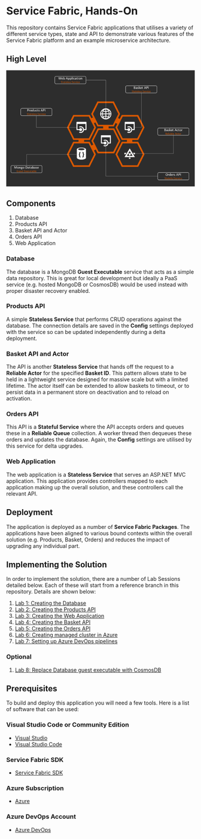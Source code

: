 # Service Fabric, Hands-On

This repository contains Service Fabric applications that utilises a variety of different service types, state and API to demonstrate
various features of the Service Fabric platform and an example microservice architecture.

## High Level 
![](docs/images/high_level_design.png)

## Components
1. Database
1. Products API
1. Basket API and Actor
1. Orders API
1. Web Application

### Database
The database is a MongoDB **Guest Executable** service that acts as a simple data repository. This is great for local development but ideally 
a PaaS service (e.g. hosted MongoDB or CosmosDB) would be used instead with proper disaster recovery enabled.

### Products API
A simple **Stateless Service** that performs CRUD operations against the database. The connection details are saved in the **Config** settings
deployed with the service so can be updated independently during a delta deployment.

### Basket API and Actor
The API is another **Stateless Service** that hands off the request to a **Reliable Actor** for the specified **Basket ID**. This pattern
allows state to be held in a lightweight service designed for massive scale but with a limited lifetime. The actor itself can be extended
to allow baskets to timeout, or to persist data in a permanent store on deactivation and to reload on activation.

### Orders API
This API is a **Stateful Service** where the API accepts orders and queues these in a **Reliable Queue** collection. A worker thread then 
dequeues these orders and updates the database. Again, the **Config** settings are utilised by this service for delta upgrades. 

### Web Application
The web application is a **Stateless Service** that serves an ASP.NET MVC application. This application provides controllers mapped to each
application making up the overall solution, and these controllers call the relevant API.

## Deployment
The application is deployed as a number of **Service Fabric Packages**. The applications have been aligned to various bound contexts within 
the overall solution (e.g. Products, Basket, Orders) and reduces the impact of upgrading any individual part. 

## Implementing the Solution
In order to implement the solution, there are a number of Lab Sessions detailed below. Each of these will start from a reference branch in 
this repository. Details are shown below:

1. [Lab 1: Creating the Database](docs/Lab1_Database.md)
1. [Lab 2: Creating the Products API](docs/Lab2_Products.md)
1. [Lab 3: Creating the Web Application](docs/Lab3_WebApplication.md)
1. [Lab 4: Creating the Basket API](docs/Lab4_Basket.md)
1. [Lab 5: Creating the Orders API](docs/Lab5_Orders.md)
1. [Lab 6: Creating managed cluster in Azure](docs/Lab6_AzureCluster.md)
1. [Lab 7: Setting up Azure DevOps pipelines](docs/Lab7_AzureDevOps.md)

### Optional
1. [Lab 8: Replace Database guest executable with CosmosDB](docs/Lab8_Optional_CosmosDB.md)

## Prerequisites
To build and deploy this application you will need a few tools. Here is a list of software that can be used:

### Visual Studio Code or Community Edition
* [Visual Studio](https://visualstudio.microsoft.com)
* [Visual Studio Code](https://code.visualstudio.com)

### Service Fabric SDK
* [Service Fabric SDK](https://www.microsoft.com/web/handlers/webpi.ashx?command=getinstallerredirect&appid=MicrosoftAzure-ServiceFabric-CoreSDK)

### Azure Subscription
* [Azure](https://portal.azure.com)

### Azure DevOps Account
* [Azure DevOps](https://dev.azure.com)